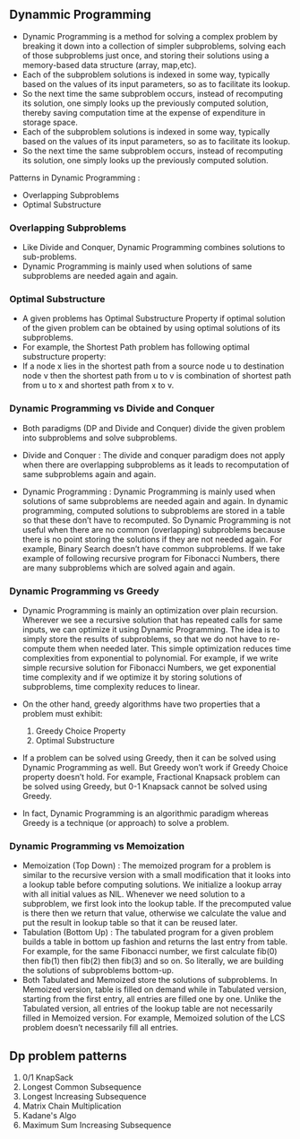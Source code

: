 ## Dynammic Programming

* Dynamic Programming is a method for solving a complex problem by breaking it down into a collection of simpler subproblems, solving each of those subproblems just once, and storing their solutions using a memory-based data structure (array, map,etc). 
* Each of the subproblem solutions is indexed in some way, typically based on the values of its input parameters, so as to facilitate its lookup. 
* So the next time the same subproblem occurs, instead of recomputing its solution, one simply looks up the previously computed solution, thereby saving computation time at the expense of expenditure in storage space. 
* Each of the subproblem solutions is indexed in some way, typically based on the values of its input parameters, so as to facilitate its lookup. 
* So the next time the same subproblem occurs, instead of recomputing its solution, one simply looks up the previously computed solution.

Patterns in Dynamic Programming : 

* Overlapping Subproblems
* Optimal Substructure

### Overlapping Subproblems

* Like Divide and Conquer, Dynamic Programming combines solutions to sub-problems.
* Dynamic Programming is mainly used when solutions of same subproblems are needed again and again.

### Optimal Substructure

* A given problems has Optimal Substructure Property if optimal solution of the given problem can be obtained by using optimal solutions of its subproblems.
* For example, the Shortest Path problem has following optimal substructure property:
* If a node x lies in the shortest path from a source node u to destination node v then the shortest path from u to v is combination of shortest path from u to x and shortest path from x to v.


### Dynamic Programming vs Divide and Conquer

* Both paradigms (DP and Divide and Conquer) divide the given problem into subproblems and solve subproblems.
* Divide and Conquer : The divide and conquer paradigm does not apply when there are overlapping subproblems as it leads to recomputation of same subproblems again and again.

* Dynamic Programming : Dynamic Programming is mainly used when solutions of same subproblems are needed again and again. In dynamic programming, computed solutions to subproblems are stored in a table so that these don’t have to recomputed. So Dynamic Programming is not useful when there are no common (overlapping) subproblems because there is no point storing the solutions if they are not needed again. For example, Binary Search doesn’t have common subproblems. If we take example of following recursive program for Fibonacci Numbers, there are many subproblems which are solved again and again.


### Dynamic Programming vs Greedy

* Dynamic Programming is mainly an optimization over plain recursion. Wherever we see a recursive solution that has repeated calls for same inputs, we can optimize it using Dynamic Programming. The idea is to simply store the results of subproblems, so that we do not have to re-compute them when needed later. This simple optimization reduces time complexities from exponential to polynomial. For example, if we write simple recursive solution for Fibonacci Numbers, we get exponential time complexity and if we optimize it by storing solutions of subproblems, time complexity reduces to linear.
* On the other hand, greedy algorithms have two properties that a problem must exhibit:

    1. Greedy Choice Property
    2. Optimal Substructure

* If a problem can be solved using Greedy, then it can be solved using Dynamic Programming as well. But Greedy won’t work if Greedy Choice property doesn’t hold. For example, Fractional Knapsack problem can be solved using Greedy, but 0-1 Knapsack cannot be solved using Greedy.
* In fact, Dynamic Programming is an algorithmic paradigm whereas Greedy is a technique (or approach) to solve a problem.
  

### Dynamic Programming vs Memoization

* Memoization (Top Down) : The memoized program for a problem is similar to the recursive version with a small modification that it looks into a lookup table before computing solutions. We initialize a lookup array with all initial values as NIL. Whenever we need solution to a subproblem, we first look into the lookup table. If the precomputed value is there then we return that value, otherwise we calculate the value and put the result in lookup table so that it can be reused later.
* Tabulation (Bottom Up) : The tabulated program for a given problem builds a table in bottom up fashion and returns the last entry from table. For example, for the same Fibonacci number, we first calculate fib(0) then fib(1) then fib(2) then fib(3) and so on. So literally, we are building the solutions of subproblems bottom-up.
* Both Tabulated and Memoized store the solutions of subproblems. In Memoized version, table is filled on demand while in Tabulated version, starting from the first entry, all entries are filled one by one. Unlike the Tabulated version, all entries of the lookup table are not necessarily filled in Memoized version. For example, Memoized solution of the LCS problem doesn’t necessarily fill all entries.




## Dp problem patterns

1. 0/1 KnapSack
2. Longest Common Subsequence
3. Longest Increasing Subsequence
4. Matrix Chain Multiplication
5. Kadane's Algo
6. Maximum Sum Increasing Subsequence


 
